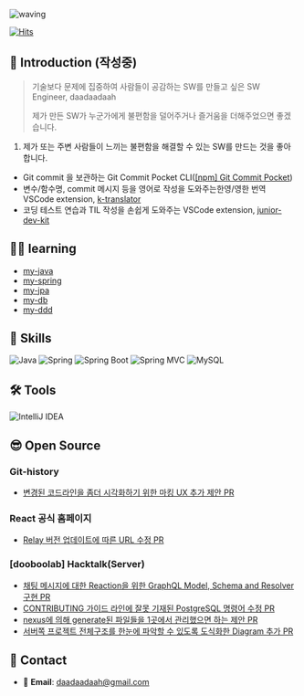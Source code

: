 ![waving](https://capsule-render.vercel.app/api?type=waving&height=200&text=daadaadaah&fontAlign=70&fontAlignY=40&color=timeAuto)

[![Hits](https://hits.seeyoufarm.com/api/count/incr/badge.svg?url=https%3A%2F%2Fgithub.com%2Fdaadaadaah%2Fhit-counter&count_bg=%23FF9400&title_bg=%23212349&icon=&icon_color=%23E7E7E7&title=hits&edge_flat=false)](https://hits.seeyoufarm.com)

## 👋 Introduction (작성중) 
> 기술보다 문제에 집중하여 사람들이 공감하는 SW를 만들고 싶은 SW Engineer, daadaadaah
> 
> 제가 만든 SW가 누군가에게 불편함을 덜어주거나 즐거움을 더해주었으면 좋겠습니다. 

1. 제가 또는 주변 사람들이 느끼는 불편함을 해결할 수 있는 SW를 만드는 것을 좋아합니다.
- Git commit 을 보관하는  Git Commit Pocket CLI([[npm] Git Commit Pocket](https://github.com/daadaadaah/commit-pocket))
- 변수/함수명, commit  메시지 등을 영어로 작성을 도와주는한영/영한 번역 VSCode extension, [k-translator](https://github.com/daadaadaah/daadaadaah/blob/master/k_translator.md)
- 코딩 테스트 연습과 TIL 작성을 손쉽게 도와주는 VSCode extension, [junior-dev-kit](https://github.com/daadaadaah/daadaadaah/blob/master/junior_dev_kit.md)

## 🏃‍♀️ learning
- [my-java](https://github.com/daadaadaah/my-java)
- [my-spring](https://github.com/daadaadaah/my-spring)
- [my-jpa](https://github.com/daadaadaah/my-jpa)
- [my-db](https://github.com/daadaadaah/my-db)
- [my-ddd](https://github.com/daadaadaah/my-ddd)


## 🔨 Skills

![Java](https://img.shields.io/badge/-Java-007396?logo=java&logoColor=white)
![Spring](https://img.shields.io/badge/Spring-6DB33F.svg?&flat&logo=Spring&logoColor=white)
![Spring Boot](https://img.shields.io/badge/-Spring%20Boot-6DB33F?logo=spring%20boot&logoColor=white)
![Spring MVC](https://img.shields.io/badge/-Spring%20MVC-6DB33F)
![MySQL](https://img.shields.io/badge/-MySQL-4479A1?logo=mysql&logoColor=white)

## 🛠 Tools

![IntelliJ IDEA](https://img.shields.io/badge/-IntelliJ%20IDEA-FF0000?logo=intellij%20idea&logoColor=white)

## 😎 Open Source
### Git-history
- [변경된 코드라인을 좀더 시각화하기 위한 마킹 UX 추가 제안 PR](https://github.com/pomber/git-history/pull/178)

### React 공식 홈페이지
- [Relay 버전 업데이트에 따른 URL 수정 PR](https://github.com/reactjs/reactjs.org/commit/dab7441b1eb0098823de7b075473dbd15c437723)

### [dooboolab] Hacktalk(Server)
- [채팅 메시지에 대한 Reaction을 위한 GraphQL Model, Schema and Resolver 구현 PR](https://github.com/dooboolab/hackatalk-server/pull/76)
- [CONTRIBUTING 가이드 라인에 잘못 기재된 PostgreSQL 명령어 수정 PR](https://github.com/dooboolab/hackatalk/pull/166)
- [nexus에 의해 generate된 파일들을 1곳에서 관리했으면 하는 제안 PR](https://github.com/dooboolab/hackatalk/pull/171)
- [서버쪽 프로젝트 전체구조를 한눈에 파악할 수 있도록 도식화한 Diagram 추가 PR](https://github.com/dooboolab/hackatalk/pull/285)


## 📨 Contact

- 📧 **Email**: daadaadaah@gmail.com
